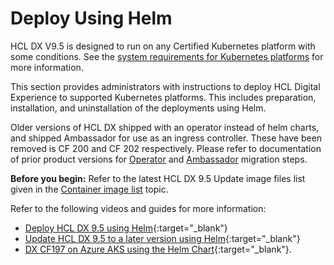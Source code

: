 # Deploy Using Helm
    
HCL DX V9.5 is designed to run on any Certified Kubernetes platform with some conditions. See the [system requirements for Kubernetes platforms](../../../../get_started/system_requirements/kubernetes/kubernetes-runtime.md) for more information.

This section provides administrators with instructions to deploy HCL Digital Experience to supported Kubernetes platforms. This includes preparation, installation, and uninstallation of the deployments using Helm.

Older versions of HCL DX shipped with an operator instead of helm charts, and shipped Ambassador for use as an ingress controller. These have been removed is CF 200 and CF 202 respectively. Please refer to documentation of prior product versions for [Operator](https://opensource.hcltechsw.com/digital-experience/CF216/deployment/install/container/operator-migration/operator_migration_preparation/) and [Ambassador](https://opensource.hcltechsw.com/digital-experience/CF216/deployment/install/container/haproxy-migration/haproxy-introduction/) migration steps. 

**Before you begin:** Refer to the latest HCL DX 9.5 Update image files list given in the [Container image list](../image_list.md) topic.

Refer to the following videos and guides for more information:

-   [Deploy HCL DX 9.5 using Helm](https://www.youtube.com/watch?v=pFKpMImqOQE){:target="_blank"}
-   [Update HCL DX 9.5  to a later version using Helm](https://www.youtube.com/watch?v=TwZuNOeWdT4){:target="_blank"}
-   [DX CF197 on Azure AKS using the Helm Chart](https://support.hcltechsw.com/sys_attachment.do?sys_id=876b1adf1bb97490a67e9759bc4bcb03){:target="_blank"}.
